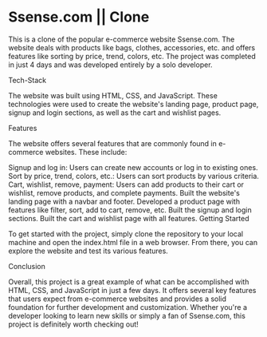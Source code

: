 <h1>Ssense.com || Clone</h1>

This is a clone of the popular e-commerce website Ssense.com. The website deals with products like bags, clothes, accessories, etc. and offers features like sorting by price, trend, colors, etc. The project was completed in just 4 days and was developed entirely by a solo developer.

Tech-Stack

The website was built using HTML, CSS, and JavaScript. These technologies were used to create the website's landing page, product page, signup and login sections, as well as the cart and wishlist pages.

Features

The website offers several features that are commonly found in e-commerce websites. These include:

Signup and log in: Users can create new accounts or log in to existing ones.
Sort by price, trend, colors, etc.: Users can sort products by various criteria.
Cart, wishlist, remove, payment: Users can add products to their cart or wishlist, remove products, and complete payments.
Built the website's landing page with a navbar and footer.
Developed a product page with features like filter, sort, add to cart, remove, etc.
Built the signup and login sections.
Built the cart and wishlist page with all features.
Getting Started

To get started with the project, simply clone the repository to your local machine and open the index.html file in a web browser. From there, you can explore the website and test its various features.

Conclusion

Overall, this project is a great example of what can be accomplished with HTML, CSS, and JavaScript in just a few days. It offers several key features that users expect from e-commerce websites and provides a solid foundation for further development and customization. Whether you're a developer looking to learn new skills or simply a fan of Ssense.com, this project is definitely worth checking out!
